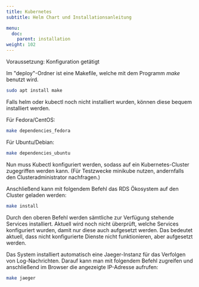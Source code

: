 ```yaml
---
title: Kubernetes
subtitle: Helm Chart und Installationsanleitung

menu:
  doc:
    parent: installation
weight: 102
---
```


Voraussetzung: Konfiguration getätigt

Im "deploy"-Ordner ist eine Makefile, welche mit dem Programm *make* benutzt wird.

```bash
sudo apt install make
```

Falls helm oder kubectl noch nicht installiert wurden, können diese bequem installiert werden.

Für Fedora/CentOS:

```bash
make dependencies_fedora
```

Für Ubuntu/Debian:

```bash
make dependencies_ubuntu
```

Nun muss Kubectl konfiguriert werden, sodass auf ein Kubernetes-Cluster zugegriffen werden kann. (Für Testzwecke minikube nutzen, andernfalls den Clusteradministrator nachfragen.)

Anschließend kann mit folgendem Befehl das RDS Ökosystem auf den Cluster geladen werden:

```bash
make install
```

Durch den oberen Befehl werden sämtliche zur Verfügung stehende Services installiert. Aktuell wird noch nicht überprüft, welche Services konfiguriert wurden, damit nur diese auch aufgesetzt werden. Das bedeutet aktuell, dass nicht konfigurierte Dienste nicht funktionieren, aber aufgesetzt werden.

Das System installiert automatisch eine Jaeger-Instanz für das Verfolgen von Log-Nachrichten. Darauf kann man mit folgendem Befehl zugreifen und anschließend im Browser die angezeigte IP-Adresse aufrufen:

```bash
make jaeger
```

